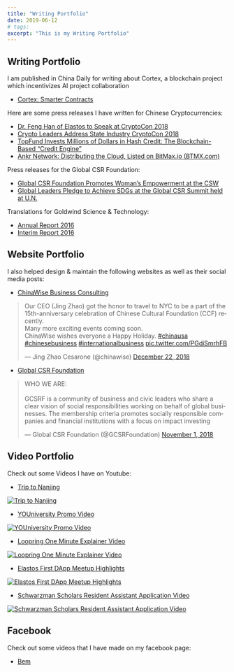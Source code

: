 ```yaml
---
title: "Writing Portfolio"
date: 2019-06-12
# tags:
excerpt: "This is my Writing Portfolio"
---
```



## Writing Portfolio

I am published in China Daily for writing about Cortex, a blockchain project which incentivizes AI project collaboration

* [Cortex: Smarter Contracts](http://usa.chinadaily.com.cn/a/201806/09/WS5b1ae55ba31001b82571f0b4.html)

Here are some press releases I have written for Chinese Cryptocurrencies:
* [Dr. Feng Han of Elastos to Speak at CryptoCon 2018](https://www.intellasia.net/dr-feng-han-of-elastos-to-speak-at-cryptocon-2018-651389)
* [Crypto Leaders Address State Industry CryptoCon 2018](https://www.businesswire.com/news/home/20180215006477/en/Crypto-Leaders-Address-State-Industry-CryptoCon-2018)
* [TopFund Invests Millions of Dollars in Hash Credit: The Blockchain-Based “Credit Engine”](https://www.businesswire.com/news/home/20180530006326/en/TopFund-Invests-Millions-Dollars-Hash-Credit-Blockchain-Based)
* [Ankr Network: Distributing the Cloud, Listed on BitMax.io (BTMX.com)](https://www.businesswire.com/news/home/20190311005857/en/Ankr-Network-Distributing-Cloud-Listed-BitMax.io-BTMX.com)

Press releases for the Global CSR Foundation:
* [Global CSR Foundation Promotes Woman’s Empowerment at the CSW](https://www.businesswire.com/news/home/20190322005495/en/Global-CSR-Foundation-Promotes-Woman%E2%80%99s-Empowerment-CSW)
* [Global Leaders Pledge to Achieve SDGs at the Global CSR Summit held at U.N.](https://www.businesswire.com/news/home/20181031005919/en/Global-Leaders-Pledge-Achieve-SDGs-Global-CSR)

Translations for Goldwind Science & Technology:
* [Annual Report 2016](https://www.slideshare.net/slideshow/embed_code/key/vhy3SsNwN5j8tU)
* [Interim Report 2016](https://www.slideshare.net/slideshow/embed_code/key/x7a0gycJ3S19AO)

## Website Portfolio

I also helped design & maintain the following websites as well as their social media posts:
* [ChinaWise Business Consulting](https://www.chinawiseusa.com)

<blockquote class="twitter-tweet"><p lang="en" dir="ltr">Our CEO (Jing Zhao) got the honor to travel to NYC to be a part of the 15th-anniversary celebration of Chinese Cultural Foundation (CCF) recently. <br>Many more exciting events coming soon.<br>ChinaWise wishes everyone a Happy Holiday. <a href="https://twitter.com/hashtag/chinausa?src=hash&amp;ref_src=twsrc%5Etfw">#chinausa</a> <a href="https://twitter.com/hashtag/chinesebusiness?src=hash&amp;ref_src=twsrc%5Etfw">#chinesebusiness</a> <a href="https://twitter.com/hashtag/internationalbusiness?src=hash&amp;ref_src=twsrc%5Etfw">#internationalbusiness</a> <a href="https://t.co/PGdiSmrhFB">pic.twitter.com/PGdiSmrhFB</a></p>&mdash; Jing Zhao Cesarone (@chinawise) <a href="https://twitter.com/chinawise/status/1076492625962770433?ref_src=twsrc%5Etfw">December 22, 2018</a></blockquote> <script async src="https://platform.twitter.com/widgets.js" charset="utf-8"></script>

* [Global CSR Foundation](https://www.gcsrf.org)

<blockquote class="twitter-tweet"><p lang="en" dir="ltr">WHO WE ARE:<br>​<br>GCSRF is a community of business and civic leaders who share a clear vision of social responsibilities working on behalf of global businesses. The membership criteria promotes socially responsible companies and financial institutions with a focus on impact investing</p>&mdash; Global CSR Foundation (@GCSRFoundation) <a href="https://twitter.com/GCSRFoundation/status/1057798663882395653?ref_src=twsrc%5Etfw">November 1, 2018</a></blockquote> <script async src="https://platform.twitter.com/widgets.js" charset="utf-8"></script>


## Video Portfolio

Check out some Videos I have on Youtube:

* [Trip to Nanjing](https://www.youtube.com/watch?v=Ak6ktH-OLyw)


[![Trip to Nanjing](https://img.youtube.com/vi/Ak6ktH-OLyw/0.jpg)](https://www.youtube.com/watch?v=Ak6ktH-OLyw)

* [YOUniversity Promo Video](https://www.youtube.com/watch?v=LyKZYl6nENY)

[![YOUniversity Promo Video](https://img.youtube.com/vi/LyKZYl6nENY/0.jpg)](https://www.youtube.com/watch?v=LyKZYl6nENY)

* [Loopring One Minute Explainer Video](https://www.youtube.com/watch?v=G4nFStAbOLM)

[![Loopring One Minute Explainer Video](https://img.youtube.com/vi/G4nFStAbOLM/0.jpg)](https://www.youtube.com/watch?v=G4nFStAbOLM)

* [Elastos First DApp Meetup Highlights](https://www.youtube.com/watch?v=bPWkCN8CMYc)

[![Elastos First DApp Meetup Highlights](https://img.youtube.com/vi/bPWkCN8CMYc/0.jpg)](https://www.youtube.com/watch?v=bPWkCN8CMYc)

* [Schwarzman Scholars Resident Assistant Application Video](https://www.youtube.com/watch?v=d9rppAA913s)

[![Schwarzman Scholars Resident Assistant Application Video](https://img.youtube.com/vi/d9rppAA913s/0.jpg)](https://www.youtube.com/watch?v=d9rppAA913s)

## Facebook

Check out some videos that I have made on my facebook page:
* [Bem](https://www.facebook.com/myarteregobem/)

